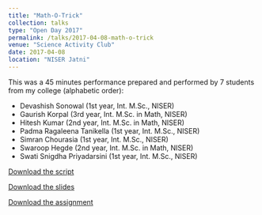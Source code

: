 ```yaml
---
title: "Math-O-Trick"
collection: talks
type: "Open Day 2017"
permalink: /talks/2017-04-08-math-o-trick
venue: "Science Activity Club"
date: 2017-04-08
location: "NISER Jatni"
---
```


This was a 45 minutes performance prepared and performed by 7 students from my college (alphabetic order):

* Devashish Sonowal (1st year, Int. M.Sc., NISER)
* Gaurish Korpal (3rd year, Int. M.Sc. in Math, NISER)
* Hitesh Kumar (2nd year, Int. M.Sc. in Math, NISER)
* Padma Ragaleena Tanikella (1st year, Int. M.Sc., NISER)
* Simran Chourasia (1st year, Int. M.Sc., NISER)
* Swaroop Hegde (2nd year, Int. M.Sc. in Math, NISER)
* Swati Snigdha Priyadarsini (1st year, Int. M.Sc., NISER)

[Download the script](http://gkorpal.github.io/files/script.pdf)

[Download the slides](http://gkorpal.github.io/files/math-o-trick-slides.pdf)

[Download the assignment](http://gkorpal.github.io/files/math-o-tirck1.pdf)
